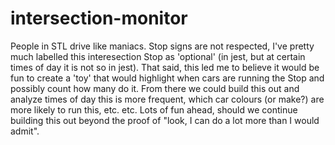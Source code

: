 # intersection-monitor

People in STL drive like maniacs. Stop signs are not respected, I've pretty much labelled this interesection Stop as 'optional' (in jest, but at certain times of day it is not so in jest). That said, this led me to believe it would be fun to create a 'toy' that would highlight when cars are running the Stop and possibly count how many do it. From there we could build this out and analyze times of day this is more frequent, which car colours (or make?) are more likely to run this, etc. etc. Lots of fun ahead, should we continue building this out beyond the proof of "look, I can do a lot more than I would admit". 
